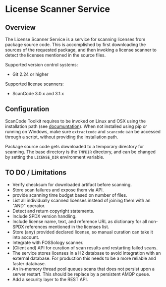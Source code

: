 # License Scanner Service
## Overview
The License Scanner Service is a service for scanning licenses from package 
source code. This is accomplished by first downloading the sources of the
requested package, and then invoking a license scanner to detect the licenses
mentioned in the source files.

Supported version control systems:
- Git 2.24 or higher

Supported license scanners:
- ScanCode 3.0.x and 3.1.x

## Configuration
ScanCode Toolkit requires to be invoked on Linux and OSX using the 
installation path (see [documuntation](https://scancode-toolkit.readthedocs.io/en/latest/cli-reference/synopsis.html)).
When not installed using pip or running on Windows, make sure `extractcode` and 
`scancode` can be accessed through a script, without providing the installation 
path.

Package source code gets downloaded to a temporary directory for scanning.
The base directory is the `TMPDIR` directory, and can be changed by setting 
the `LICENSE_DIR` environment variable.

## TO DO / Limitations
- Verify checksum for downloaded artifact before scanning.
- Store scan failures and expose them via API.
- provide scanning time budget based on number of files.
- List all individually scanned licenses instead of joining them with an 
"AND" operator.
- Detect and return copyright statements.
- Include SPDX version handling.
- Include license name, text, and reference URL as dictionary for all non-SPDX 
references mentioned in the licenses list.
- Store (any) provided declared license, so manual curation can take it into 
account.
- Integrate with FOSSology scanner.
- (Client and) API for curation of scan results and restarting failed scans.
- The service stores licenses in a H2 database to avoid integration with an 
external database. For production this needs to be a more reliable and faster 
database.
- An in-memory thread pool queues scans that does not persist upon a server 
restart. This should be replace by a persistent AMQP queue.
- Add a security layer to the REST API.
